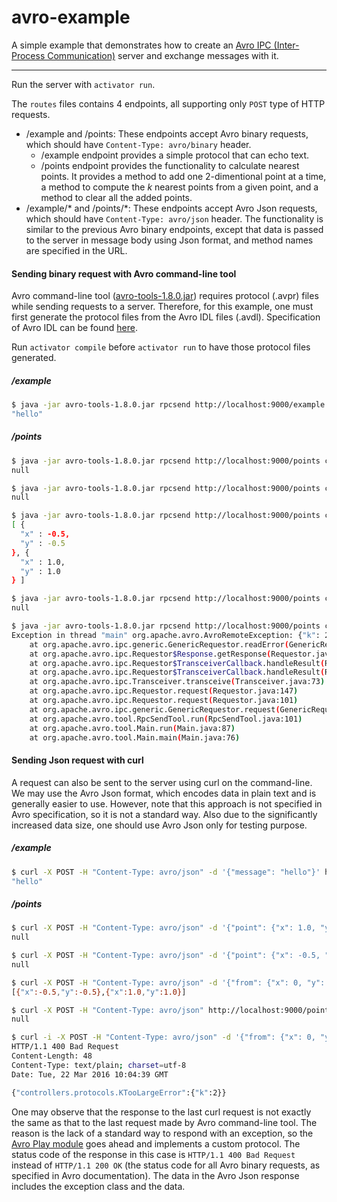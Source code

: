 avro-example
=========

A simple example that demonstrates how to create an [Avro IPC (Inter-Process Communication)](http://avro.apache.org/docs/current/spec.html#Protocol+Declaration) server and exchange messages with it.

---

Run the server with ```activator run```.

The ```routes``` files contains 4 endpoints, all supporting only ```POST``` type of HTTP requests.
* /example and /points: These endpoints accept Avro binary requests, which should have ```Content-Type: avro/binary``` header.
    * /example endpoint provides a simple protocol that can echo text.
    * /points endpoint provides the functionality to calculate nearest points. It provides a method to add one 2-dimentional point at a time, a method to compute the _k_ nearest points from a given point, and a method to clear all the added points.
* /example/\* and /points/\*: These endpoints accept Avro Json requests, which should have ```Content-Type: avro/json``` header. The functionality is similar to the previous Avro binary endpoints, except that data is passed to the server in message body using Json format, and method names are specified in the URL.

#### Sending binary request with Avro command-line tool

Avro command-line tool ([avro-tools-1.8.0.jar](http://central.maven.org/maven2/org/apache/avro/avro-tools/1.8.0/avro-tools-1.8.0.jar)) requires protocol (.avpr) files while sending requests to a server. Therefore, for this example, one must first generate the protocol files from the Avro IDL files (.avdl). Specification of Avro IDL can be found [here](http://avro.apache.org/docs/current/idl.html).

Run ```activator compile``` before ```activator run``` to have those protocol files generated.

##### /example

```bash
$ java -jar avro-tools-1.8.0.jar rpcsend http://localhost:9000/example codegen/example.avpr echo -data '{"message": "hello"}'
"hello"
```

##### /points

```bash
$ java -jar avro-tools-1.8.0.jar rpcsend http://localhost:9000/points codegen/points.avpr addPoint -data '{"point": {"x": 1.0, "y": 1.0}}'
null

$ java -jar avro-tools-1.8.0.jar rpcsend http://localhost:9000/points codegen/points.avpr addPoint -data '{"point": {"x": -0.5, "y": -0.5}}'
null

$ java -jar avro-tools-1.8.0.jar rpcsend http://localhost:9000/points codegen/points.avpr getNearestPoints -data '{"from": {"x": 0, "y": 0}, "k": 2}'
[ {
  "x" : -0.5,
  "y" : -0.5
}, {
  "x" : 1.0,
  "y" : 1.0
} ]

$ java -jar avro-tools-1.8.0.jar rpcsend http://localhost:9000/points codegen/points.avpr clear -data ''
null

$ java -jar avro-tools-1.8.0.jar rpcsend http://localhost:9000/points codegen/points.avpr getNearestPoints -data '{"from": {"x": 0, "y": 0}, "k": 2}'
Exception in thread "main" org.apache.avro.AvroRemoteException: {"k": 2}
	at org.apache.avro.ipc.generic.GenericRequestor.readError(GenericRequestor.java:101)
	at org.apache.avro.ipc.Requestor$Response.getResponse(Requestor.java:554)
	at org.apache.avro.ipc.Requestor$TransceiverCallback.handleResult(Requestor.java:359)
	at org.apache.avro.ipc.Requestor$TransceiverCallback.handleResult(Requestor.java:322)
	at org.apache.avro.ipc.Transceiver.transceive(Transceiver.java:73)
	at org.apache.avro.ipc.Requestor.request(Requestor.java:147)
	at org.apache.avro.ipc.Requestor.request(Requestor.java:101)
	at org.apache.avro.ipc.generic.GenericRequestor.request(GenericRequestor.java:58)
	at org.apache.avro.tool.RpcSendTool.run(RpcSendTool.java:101)
	at org.apache.avro.tool.Main.run(Main.java:87)
	at org.apache.avro.tool.Main.main(Main.java:76)
```

#### Sending Json request with curl

A request can also be sent to the server using curl on the command-line. We may use the Avro Json format, which encodes data in plain text and is generally easier to use. However, note that this approach is not specified in Avro specification, so it is not a standard way. Also due to the significantly increased data size, one should use Avro Json only for testing purpose.

##### /example

```bash
$ curl -X POST -H "Content-Type: avro/json" -d '{"message": "hello"}' http://localhost:9000/example/echo
"hello"
```

##### /points

```bash
$ curl -X POST -H "Content-Type: avro/json" -d '{"point": {"x": 1.0, "y": 1.0}}' http://localhost:9000/points/addPoint
null

$ curl -X POST -H "Content-Type: avro/json" -d '{"point": {"x": -0.5, "y": -0.5}}' http://localhost:9000/points/addPoint
null

$ curl -X POST -H "Content-Type: avro/json" -d '{"from": {"x": 0, "y": 0}, "k": 2}' http://localhost:9000/points/getNearestPoints
[{"x":-0.5,"y":-0.5},{"x":1.0,"y":1.0}]

$ curl -X POST -H "Content-Type: avro/json" http://localhost:9000/points/clear
null

$ curl -i -X POST -H "Content-Type: avro/json" -d '{"from": {"x": 0, "y": 0}, "k": 2}' http://localhost:9000/points/getNearestPoints
HTTP/1.1 400 Bad Request
Content-Length: 48
Content-Type: text/plain; charset=utf-8
Date: Tue, 22 Mar 2016 10:04:39 GMT

{"controllers.protocols.KTooLargeError":{"k":2}}
```

One may observe that the response to the last curl request is not exactly the same as that to the last request made by Avro command-line tool. The reason is the lack of a standard way to respond with an exception, so the [Avro Play module](https://github.com/tfeng/play-mods/tree/master/avro) goes ahead and implements a custom protocol. The status code of the response in this case is ```HTTP/1.1 400 Bad Request``` instead of ```HTTP/1.1 200 OK``` (the status code for all Avro binary requests, as specified in Avro documentation). The data in the Avro Json response includes the exception class and the data.

